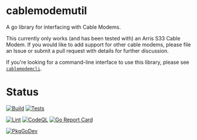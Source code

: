 # cablemodemutil

A go library for interfacing with Cable Modems.

This currently only works (and has been tested with) an Arris S33 Cable
Modem. If you would like to add support for other cable modems, please
file an Issue or submit a pull request with details for further discussion.

If you're looking for a command-line interface to use this library, please
see [`cablemodemcli`](https://github.com/Tuxdude/cablemodemcli).

# Status

[![Build](https://github.com/Tuxdude/cablemodemutil/actions/workflows/build.yml/badge.svg)](https://github.com/Tuxdude/cablemodemutil/actions/workflows/build.yml) [![Tests](https://github.com/Tuxdude/cablemodemutil/actions/workflows/tests.yml/badge.svg)](https://github.com/Tuxdude/cablemodemutil/actions/workflows/tests.yml)

[![Lint](https://github.com/Tuxdude/cablemodemutil/actions/workflows/lint.yml/badge.svg)](https://github.com/Tuxdude/cablemodemutil/actions/workflows/lint.yml) [![CodeQL](https://github.com/Tuxdude/cablemodemutil/actions/workflows/codeql-analysis.yml/badge.svg)](https://github.com/Tuxdude/cablemodemutil/actions/workflows/codeql-analysis.yml) [![Go Report Card](https://goreportcard.com/badge/github.com/tuxdude/cablemodemutil)](https://goreportcard.com/report/github.com/tuxdude/cablemodemutil)

[![PkgGoDev](https://pkg.go.dev/badge/github.com/tuxdude/cablemodemutil)](https://pkg.go.dev/github.com/tuxdude/cablemodemutil)
